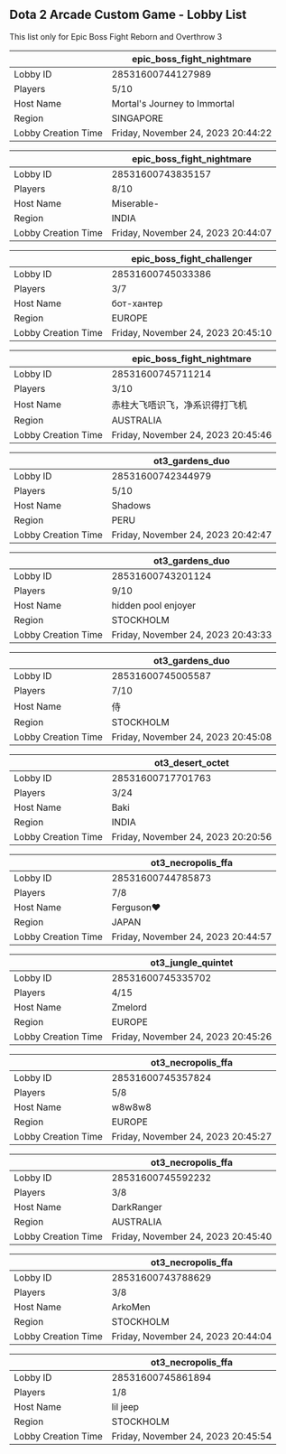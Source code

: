 ## Dota 2 Arcade Custom Game - Lobby List

This list only for Epic Boss Fight Reborn and Overthrow 3

|  | epic_boss_fight_nightmare |
| ------ | ------ |
| Lobby ID | 28531600744127989 |
| Players | 5/10 |
| Host Name | Mortal's Journey to Immortal |
| Region | SINGAPORE |
| Lobby Creation Time | Friday, November 24, 2023 20:44:22 |


|  | epic_boss_fight_nightmare |
| ------ | ------ |
| Lobby ID | 28531600743835157 |
| Players | 8/10 |
| Host Name | Miserable- |
| Region | INDIA |
| Lobby Creation Time | Friday, November 24, 2023 20:44:07 |


|  | epic_boss_fight_challenger |
| ------ | ------ |
| Lobby ID | 28531600745033386 |
| Players | 3/7 |
| Host Name | бот-хантер |
| Region | EUROPE |
| Lobby Creation Time | Friday, November 24, 2023 20:45:10 |


|  | epic_boss_fight_nightmare |
| ------ | ------ |
| Lobby ID | 28531600745711214 |
| Players | 3/10 |
| Host Name | 赤柱大飞唔识飞，净系识得打飞机 |
| Region | AUSTRALIA |
| Lobby Creation Time | Friday, November 24, 2023 20:45:46 |


|  | ot3_gardens_duo |
| ------ | ------ |
| Lobby ID | 28531600742344979 |
| Players | 5/10 |
| Host Name | Shadows |
| Region | PERU |
| Lobby Creation Time | Friday, November 24, 2023 20:42:47 |


|  | ot3_gardens_duo |
| ------ | ------ |
| Lobby ID | 28531600743201124 |
| Players | 9/10 |
| Host Name | hidden pool enjoyer |
| Region | STOCKHOLM |
| Lobby Creation Time | Friday, November 24, 2023 20:43:33 |


|  | ot3_gardens_duo |
| ------ | ------ |
| Lobby ID | 28531600745005587 |
| Players | 7/10 |
| Host Name | 侍 |
| Region | STOCKHOLM |
| Lobby Creation Time | Friday, November 24, 2023 20:45:08 |


|  | ot3_desert_octet |
| ------ | ------ |
| Lobby ID | 28531600717701763 |
| Players | 3/24 |
| Host Name | Baki |
| Region | INDIA |
| Lobby Creation Time | Friday, November 24, 2023 20:20:56 |


|  | ot3_necropolis_ffa |
| ------ | ------ |
| Lobby ID | 28531600744785873 |
| Players | 7/8 |
| Host Name | Ferguson♥ |
| Region | JAPAN |
| Lobby Creation Time | Friday, November 24, 2023 20:44:57 |


|  | ot3_jungle_quintet |
| ------ | ------ |
| Lobby ID | 28531600745335702 |
| Players | 4/15 |
| Host Name | Zmelord |
| Region | EUROPE |
| Lobby Creation Time | Friday, November 24, 2023 20:45:26 |


|  | ot3_necropolis_ffa |
| ------ | ------ |
| Lobby ID | 28531600745357824 |
| Players | 5/8 |
| Host Name | w8w8w8 |
| Region | EUROPE |
| Lobby Creation Time | Friday, November 24, 2023 20:45:27 |


|  | ot3_necropolis_ffa |
| ------ | ------ |
| Lobby ID | 28531600745592232 |
| Players | 3/8 |
| Host Name | DarkRanger |
| Region | AUSTRALIA |
| Lobby Creation Time | Friday, November 24, 2023 20:45:40 |


|  | ot3_necropolis_ffa |
| ------ | ------ |
| Lobby ID | 28531600743788629 |
| Players | 3/8 |
| Host Name | ArkoMen |
| Region | STOCKHOLM |
| Lobby Creation Time | Friday, November 24, 2023 20:44:04 |


|  | ot3_necropolis_ffa |
| ------ | ------ |
| Lobby ID | 28531600745861894 |
| Players | 1/8 |
| Host Name | lil jeep |
| Region | STOCKHOLM |
| Lobby Creation Time | Friday, November 24, 2023 20:45:54 |


